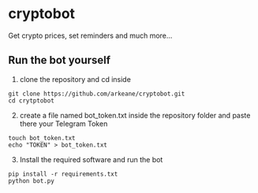 # cryptobot
Get crypto prices, set reminders and much more...

## Run the bot yourself
1) clone the repository and cd inside
```
git clone https://github.com/arkeane/cryptobot.git
cd crytptobot
```

2) create a file named bot_token.txt inside the repository folder and paste there your Telegram Token
```
touch bot_token.txt
echo "TOKEN" > bot_token.txt
````

3) Install the required software and run the bot
```
pip install -r requirements.txt
python bot.py
```

